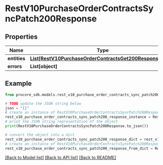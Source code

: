 # RestV10PurchaseOrderContractsSyncPatch200Response


## Properties

Name | Type | Description | Notes
------------ | ------------- | ------------- | -------------
**entities** | [**List[RestV10PurchaseOrderContractsGet200ResponseInner]**](RestV10PurchaseOrderContractsGet200ResponseInner.md) |  | [optional] 
**errors** | **List[object]** |  | [optional] 

## Example

```python
from procore_sdk.models.rest_v10_purchase_order_contracts_sync_patch200_response import RestV10PurchaseOrderContractsSyncPatch200Response

# TODO update the JSON string below
json = "{}"
# create an instance of RestV10PurchaseOrderContractsSyncPatch200Response from a JSON string
rest_v10_purchase_order_contracts_sync_patch200_response_instance = RestV10PurchaseOrderContractsSyncPatch200Response.from_json(json)
# print the JSON string representation of the object
print(RestV10PurchaseOrderContractsSyncPatch200Response.to_json())

# convert the object into a dict
rest_v10_purchase_order_contracts_sync_patch200_response_dict = rest_v10_purchase_order_contracts_sync_patch200_response_instance.to_dict()
# create an instance of RestV10PurchaseOrderContractsSyncPatch200Response from a dict
rest_v10_purchase_order_contracts_sync_patch200_response_from_dict = RestV10PurchaseOrderContractsSyncPatch200Response.from_dict(rest_v10_purchase_order_contracts_sync_patch200_response_dict)
```
[[Back to Model list]](../README.md#documentation-for-models) [[Back to API list]](../README.md#documentation-for-api-endpoints) [[Back to README]](../README.md)


